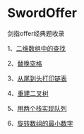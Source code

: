 # SwordOffer
剑指offer经典题收录

1、[二维数组中的查找](https://github.com/BillKalin/SwordOffer/blob/master/sourcecode/src/main/java/com/billkalin/sourcecode/question1/read_me.md)

2、[替换空格](https://github.com/BillKalin/SwordOffer/blob/master/sourcecode/src/main/java/com/billkalin/sourcecode/question2/read_me.md)

3、[从尾到头打印链表](https://github.com/BillKalin/SwordOffer/blob/master/sourcecode/src/main/java/com/billkalin/sourcecode/question3/read_me.md)

4、[重建二叉树](https://github.com/BillKalin/SwordOffer/blob/master/sourcecode/src/main/java/com/billkalin/sourcecode/question4/read_me.md)

5、[用两个栈实现队列](https://github.com/BillKalin/SwordOffer/blob/master/sourcecode/src/main/java/com/billkalin/sourcecode/question5/read_me.md)

6、[旋转数组的最小数字](https://github.com/BillKalin/SwordOffer/blob/master/sourcecode/src/main/java/com/billkalin/sourcecode/question6/read_me.md)